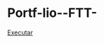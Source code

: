 # Portf-lio--FTT-

<a href="https://gustavocarvalhorodrigues.github.io/Portf-lio-FTT-//Portfólio (FTT)/index.html">Executar</a>